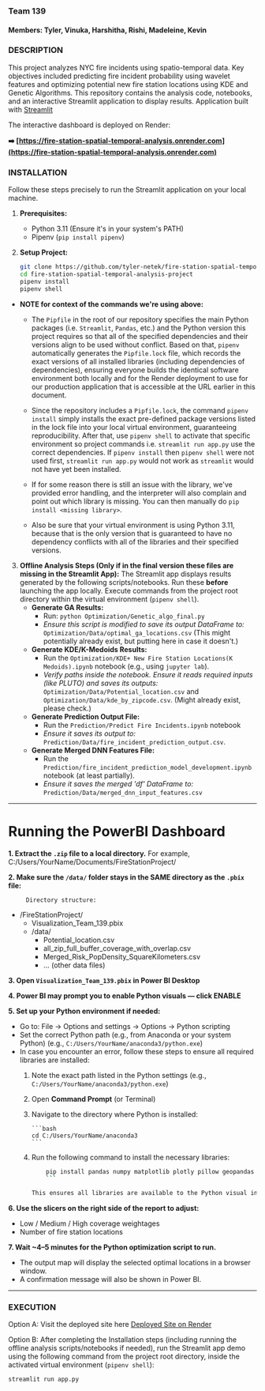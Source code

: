 ### Team 139

#### Members: Tyler, Vinuka, Harshitha, Rishi, Madeleine, Kevin

### DESCRIPTION

This project analyzes NYC fire incidents using spatio-temporal data. Key objectives included predicting fire incident probability using wavelet features and optimizing potential new fire station locations using KDE and Genetic Algorithms. This repository contains the analysis code, notebooks, and an interactive Streamlit application to display results. Application built with [Streamlit](https://docs.streamlit.io)

The interactive dashboard is deployed on Render: 

**➡️ [https://fire-station-spatial-temporal-analysis.onrender.com](https://fire-station-spatial-temporal-analysis.onrender.com)**

### INSTALLATION

Follow these steps precisely to run the Streamlit application on your local machine.

1.  **Prerequisites:**
    * Python 3.11 (Ensure it's in your system's PATH)
    * Pipenv (`pip install pipenv`)

2.  **Setup Project:**
    ```bash
    git clone https://github.com/tyler-netek/fire-station-spatial-temporal-analysis-project.git
    cd fire-station-spatial-temporal-analysis-project
    pipenv install
    pipenv shell
    ```

 - **NOTE for context of the commands we're using above:**

   - The `Pipfile` in the root of our repository specifies the main Python packages (i.e. `Streamlit`, `Pandas`, etc.) and the Python version this project requires so that all of the specified dependencies and their versions align to be used without conflict. Based on that, `pipenv` automatically generates the `Pipfile.lock` file, which records the exact versions of all installed libraries (including dependencies of dependencies), ensuring everyone builds the identical software environment both locally and for the Render deployment to use for our production application that is accessible at the URL earlier in this document.

   - Since the repository includes a `Pipfile.lock`, the command `pipenv install` simply installs the exact pre-defined package versions listed in the lock file into your local virtual environment, guaranteeing reproducibility. After that, use `pipenv shell` to activate that specific environment so project commands i.e. `streamlit run app.py` use the correct dependencies. If `pipenv install` then `pipenv shell` were not used first, `streamlit run app.py` would not work as `streamlit` would not have yet been installed.

   - If for some reason there is still an issue with the library, we've provided error handling, and the interpreter will also complain and point out which library is missing. You can then manually do `pip install <missing library>`.

   - Also be sure that your virtual environment is using Python 3.11, because that is the only version that is guaranteed to have no dependency conflicts with all of the libraries and their specified versions.

3.  **Offline Analysis Steps (Only if in the final version these files are missing in the Streamlit App):**
    The Streamlit app displays results generated by the following scripts/notebooks. Run these **before** launching the app locally. Execute commands from the project root directory within the virtual environment (`pipenv shell`).
    * **Generate GA Results:**
        * Run: `python Optimization/Genetic_algo_final.py`
        * *Ensure this script is modified to save its output DataFrame to:* `Optimization/Data/optimal_ga_locations.csv` (This might potentially already exist, but putting here in case it doesn't.)
    * **Generate KDE/K-Medoids Results:**
        * Run the `Optimization/KDE+ New Fire Station Locations(K Medoids).ipynb` notebook (e.g., using `jupyter lab`).
        * *Verify paths inside the notebook. Ensure it reads required inputs (like PLUTO) and saves its outputs:* `Optimization/Data/Potential_location.csv` and `Optimization/Data/kde_by_zipcode.csv`. (Might already exist, please check.)
    * **Generate Prediction Output File:**
        * Run the `Prediction/Predict Fire Incidents.ipynb` notebook
        * *Ensure it saves its output to:* `Prediction/Data/fire_incident_prediction_output.csv`.
    * **Generate Merged DNN Features File:**
        * Run the `Prediction/fire_incident_prediction_model_development.ipynb` notebook (at least partially).
        * *Ensure it saves the merged 'df' DataFrame to:* `Prediction/Data/merged_dnn_input_features.csv`

---

Running the PowerBI Dashboard
=========================

**1. Extract the `.zip` file to a local directory.** For example, C:/Users/YourName/Documents/FireStationProject/

**2. Make sure the `/data/` folder stays in the SAME directory as the `.pbix` file:**

         Directory structure:
- /FireStationProject/
    - Visualization_Team_139.pbix
    - /data/
        - Potential_location.csv
        - all_zip_full_buffer_coverage_with_overlap.csv
        - Merged_Risk_PopDensity_SquareKilometers.csv
        - ... (other data files)


**3. Open `Visualization_Team_139.pbix` in Power BI Desktop**

**4. Power BI may prompt you to enable Python visuals — click ENABLE**

**5. Set up your Python environment if needed:**
- Go to: File → Options and settings → Options → Python scripting
- Set the correct Python path (e.g., from Anaconda or your system Python) (e.g., `C:/Users/YourName/anaconda3/python.exe`)
- In case you encounter an error, follow these steps to ensure all required libraries are installed:
    1. Note the exact path listed in the Python settings (e.g., `C:/Users/YourName/anaconda3/python.exe`)
    2. Open **Command Prompt** (or Terminal)
    3. Navigate to the directory where Python is installed:

           ```bash
           cd C:/Users/YourName/anaconda3
           ```

    4. Run the following command to install the necessary libraries:

       	```bash
          	pip install pandas numpy matplotlib plotly pillow geopandas shapely deap
          	```

       This ensures all libraries are available to the Python visual inside Power BI.

**6. Use the slicers on the right side of the report to adjust:**
- Low / Medium / High coverage weightages
- Number of fire station locations

**7. Wait ~4–5 minutes for the Python optimization script to run.**
- The output map will display the selected optimal locations in a browser window.
- A confirmation message will also be shown in Power BI.




---


### EXECUTION

Option A: Visit the deployed site here [Deployed Site on Render](https://fire-station-spatial-temporal-analysis.onrender.com/)

Option B: After completing the Installation steps (including running the offline analysis scripts/notebooks if needed), run the Streamlit app demo using the following command from the project root directory, inside the activated virtual environment (`pipenv shell`):

```bash
streamlit run app.py
